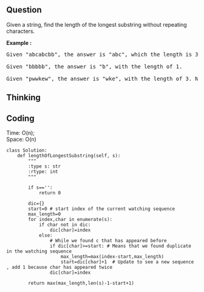 ## Question
Given a string, find the length of the longest substring without repeating characters.

**Example :**   
<pre>
Given "abcabcbb", the answer is "abc", which the length is 3.

Given "bbbbb", the answer is "b", with the length of 1.

Given "pwwkew", the answer is "wke", with the length of 3. Note that the answer must be a substring, "pwke" is a subsequence and not a substring.
</pre>

## Thinking

## Coding
Time: O(n);<br>
Space: O(n)
```python3
class Solution:
    def lengthOfLongestSubstring(self, s):
        """
        :type s: str
        :rtype: int
        """
        
        if s=='':
            return 0
        
        dic={}
        start=0 # start index of the current watching sequence
        max_length=0
        for index,char in enumerate(s):
            if char not in dic:
                dic[char]=index
            else:
                # While we found c that has appeared before
                if dic[char]>=start: # Means that we found duplicate in the watching sequence
                    max_length=max(index-start,max_length) 
                    start=dic[char]+1  # Update to see a new sequence , add 1 because char has appeared twice
                dic[char]=index
                
        return max(max_length,len(s)-1-start+1)
```

